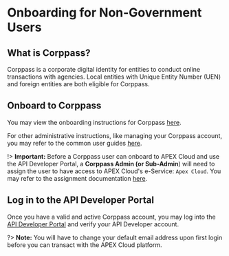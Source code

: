 # Onboarding for Non-Government Users

## What is Corppass?

Corppass is a corporate digital identity for entities to conduct online transactions with agencies. Local entities with Unique Entity Number (UEN) and foreign entities are both eligible for Corppass.

## Onboard to Corppass

You may view the onboarding instructions for Corppass [here](https://www.developer.tech.gov.sg/products/categories/digital-identity/corppass/overview.html).

For other administrative instructions, like managing your Corppass account, you may refer to the common user guides [here](https://www.corppass.gov.sg/corppass/common/userguides).

!> **Important:** Before a Corppass user can onboard to APEX Cloud and use the API Developer Portal, a **Corppass Admin (or Sub-Admin**) will need to assign the user to have access to APEX Cloud's e-Service: `Apex Cloud`. You may refer to the assignment documentation [here](https://www.corppass.gov.sg/help/CP_User_Guide_05A_Admin_Subadmin_Set_Up_Assign_Users_Digital_Service_Access.pdf).

## Log in to the API Developer Portal

Once you have a valid and active Corppass account, you may log into the [API Developer Portal](https://www.api.developer.tech.gov.sg/) and verify your API Developer account.

?> **Note:** You will have to change your default email address upon first login before you can transact with the APEX Cloud platform.
